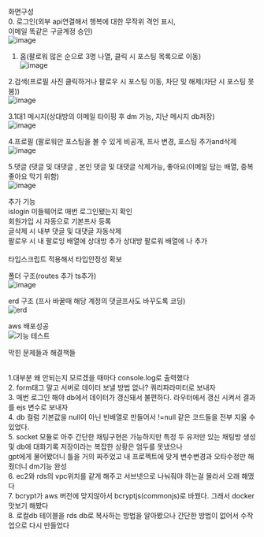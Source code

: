 화면구성<br>
0. 로그인(외부 api연결해서 행복에 대한 무작위 격언 표시,<br>
          이메일 똑같은 구글계정 승인)<br>
 ![image](https://github.com/ljw20215223/instagram-nodejs/assets/118512075/e88f2c61-c0c3-4685-b537-ac44c158a75b)
         
1. 홈(팔로워 많은 순으로 3명 나열, 클릭 시 포스팅 목록으로 이동)<br>
![image](https://github.com/ljw20215223/instagram-nodejs/assets/118512075/9f0ad567-fdb1-434c-9691-0642c4ab19f8)

2.검색(프로필 사진 클릭하거나 팔로우 시 포스팅 이동, 차단 및 해제(차단 시 포스팅 못봄))<br>
![image](https://github.com/ljw20215223/instagram-nodejs/assets/118512075/cae24b0d-0065-4fc4-abf5-6dd02f2717d3)

3.1대1 메시지(상대방의 이메일 타이핑 후 dm 가능, 지난 메시지 db저장)<br>
![image](https://github.com/ljw20215223/instagram-nodejs/assets/118512075/c59f212f-8a44-4ae7-be87-a9f5f620c638)

4.프로필 (팔로워만 포스팅을 볼 수 있게 비공개, 프사 변경, 포스팅 추가and삭제<br>
![image](https://github.com/ljw20215223/instagram-nodejs/assets/118512075/101a003d-e21c-4a70-bfd2-fbe195adaa1e)

5.댓글 (댓글 및 대댓글 , 본인 댓글 및 대댓글 삭제가능, 좋아요(이메일 담는 배열, 중복 좋아요 막기 위함)<br>
![image](https://github.com/ljw20215223/instagram-nodejs/assets/118512075/fb426f95-489b-4d94-acdc-5ae336c0c703)

추가 기능<br>
islogin 미들웨어로 매번 로그인됐는지 확인<br>
회원가입 시 자동으로 기본프사 등록<br>
글삭제 시 내부 댓글 및 대댓글 자동삭제<br>
팔로우 시 내 팔로잉 배열에 상대방 추가 상대방 팔로워 배열에 나 추가<br><br>
타입스크립트 적용해서 타입안정성 확보<br>


폴더 구조(routes 추가  ts추가)<br>
![image](https://github.com/ljw20215223/instagram-nodejs/assets/118512075/5679d011-b122-41dd-ba3c-df5de58819fd)

erd 구조  (프사 바꿀때 해당 계정의 댓글프사도 바꾸도록 코딩)<br>
![erd](https://github.com/ljw20215223/instagram-nodejs/assets/118512075/216f0aa0-3706-47d3-ae5c-40798c2b6bbb)

aws 배포성공<br>
![기능 테스트](https://github.com/ljw20215223/instagram-nodejs/assets/118512075/914370cc-812c-4704-8c1b-f4fb6701eac3)


막힌 문제들과 해결책들 <br><br>

1.대부분 왜 안되는지 모르겠을 때마다 console.log로 출력했다<br>
2. form태그 말고 서버로 데이터 보낼 방법 없나? 쿼리파라미터로 보내자<br>
3. 매번 로그인 해야 db에서 데이터가 갱신돼서 불편하다. 라우터에서 갱신 시켜서 결과를 ejs 변수로 보내자<br>
4. db 컬럼 기본값을 null이 아닌 빈배열로 만들어서 !=null 같은 코드들을 전부 지울 수 있었다.<br>
5. socket 모듈로 아주 간단한 채팅구현은 가능하지만 특정 두 유저만 있는 채팅방 생성 및 db에 대화기록 저장이라는 복잡한 상황은 엄두를 못냈으나 <br>
gpt에게 물어봤더니 틀을 거의 짜주었고 내 프로젝트에 맞게 변수변경과 오타수정만 해줬더니 dm기능 완성<br>
6. ec2와 rds의 vpc위치를 같게 해주고 서브넷으로 나눠줘야 하는걸 몰라서 오래 해맸다<br>
7. bcrypt가 aws 버전에 맞지않아서 bcryptjs(commonjs)로 바꿨다. 그래서 docker 맛보기 해봤다<br>
8. 로컬db 테이블을 rds db로 복사하는 방법을 알아봤으나 간단한 방법이 없어서 수작업으로 다시 만들었다<br> 
